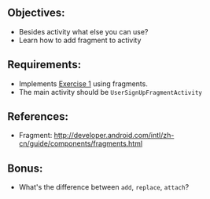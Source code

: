 ## Objectives:
* Besides activity what else you can use?
* Learn how to add fragment to activity

## Requirements:
* Implements [Exercise 1](Exercise_1_1_Layout_and_UI_controls.md) using fragments.
* The main activity should be `UserSignUpFragmentActivity`

## References:
* Fragment: http://developer.android.com/intl/zh-cn/guide/components/fragments.html

## Bonus:
* What's the difference between `add`, `replace`, `attach`?
